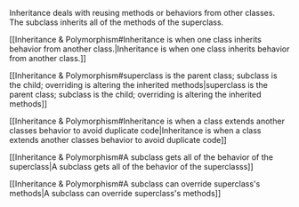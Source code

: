 Inheritance deals with reusing methods or behaviors from other classes. The subclass inherits all of the methods of the superclass.

[[Inheritance & Polymorphism#Inheritance is when one class inherits behavior from another class.|Inheritance is when one class inherits behavior from another class.]]

[[Inheritance & Polymorphism#superclass is the parent class; subclass is the child; overriding is altering the inherited methods|superclass is the parent class; subclass is the child; overriding is altering the inherited methods]]

[[Inheritance & Polymorphism#Inheritance is when a class extends another classes behavior to avoid duplicate code|Inheritance is when a class extends another classes behavior to avoid duplicate code]]

[[Inheritance & Polymorphism#A subclass gets all of the behavior of the superclass|A subclass gets all of the behavior of the superclasss]]

[[Inheritance & Polymorphism#A subclass can override superclass's methods|A subclass can override superclass's methods]]